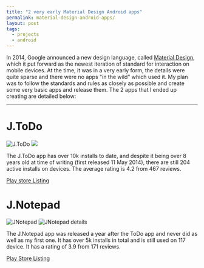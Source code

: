```yaml
---
title: "2 very early Material Design Android apps"
permalink: material-design-android-apps/
layout: post
tags:
  - projects
  - android
---
```


In 2014, Google announced a new design language, called [Material Design](https://material.io/design), which it put forward as the newest iteration of standard for interaction on mobile devices. At the time, it was in a very early form, the details were quite sparse and there were no apps "in the wild" which used it. My plan was to follow the standards and rules as closely as possible and create some very basic apps and release them. The 2 apps that I ended up creating are detailed below:

---

# J.ToDo
![J.ToDo](../assets/japplications/jtodo-hero.PNG)
![](../assets/japplications/jtodo-details.PNG)

The J.ToDo app has over 10k installs to date, and despite it being over 8 years old at time of writing (first released 11 May 2014), there are still 204 active installs on devices. The average rating is 4.2 from 467 reviews.

[Play store Listing](https://play.google.com/store/apps/details?id=uk.japplications.jtodo)

# J.Notepad
![JNotepad](../assets/japplications/jnotepad-hero.PNG)
![JNotepad details](../assets/japplications/jnotepad-details.PNG)

The J.Notepad app was released a year after the ToDo app and never did as well as my first one. It has over 5k installs in total and is still used on 117 device. It has a rating of 3.9 from 171 reviews.

[Play Store Listing](https://play.google.com/store/apps/details?id=uk.japplications.jnotepad)



